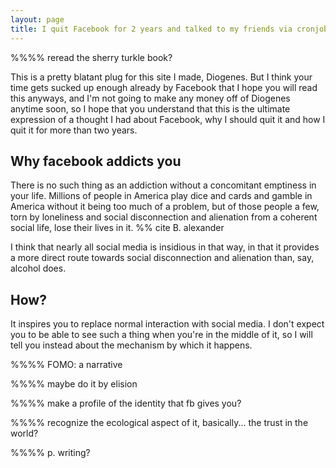 ```yaml
---
layout: page
title: I quit Facebook for 2 years and talked to my friends via cronjob
---
```


%%%% reread the sherry turkle book?

This is a pretty blatant plug for this site I made, Diogenes. But I think your time gets sucked up enough already by Facebook that I hope you will read this anyways, and I'm not going to make any money off of Diogenes anytime soon, so I hope that you understand that this is the ultimate expression of a thought I had about Facebook, why I should quit it and how I quit it for more than two years.

Why facebook addicts you
---

There is no such thing as an addiction without a concomitant emptiness in your life. Millions of people in America play dice and cards and gamble in America without it being too much of a problem, but of those people a few, torn by loneliness and social disconnection and alienation from a coherent social life, lose their lives in it. %% cite B. alexander

I think that nearly all social media is insidious in that way, in that it provides a more direct route towards social disconnection and alienation than, say, alcohol does.

How?
---

It inspires you to replace normal interaction with social media. I don't expect you to be able to see such a thing when you're in the middle of it, so I will tell you instead about the mechanism by which it happens.

%%%% FOMO: a narrative

%%%% maybe do it by elision

%%%% make a profile of the identity that fb gives you?

%%%% recognize the ecological aspect of it, basically... the trust in the world?

%%%% p. writing?
